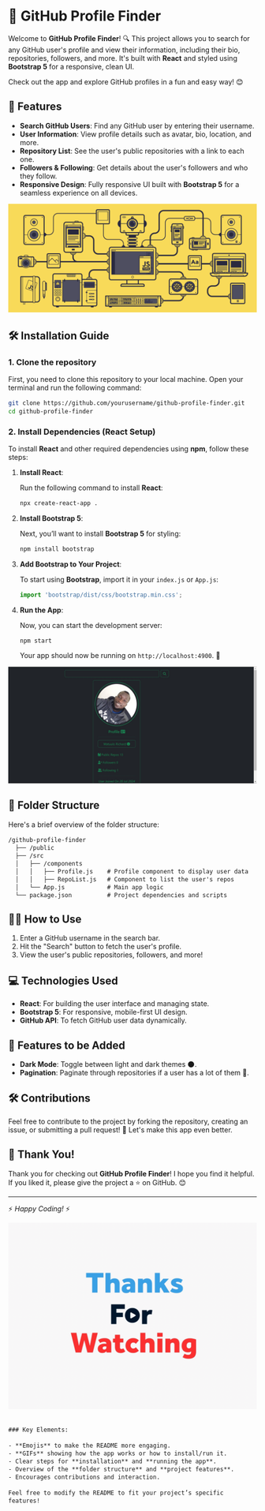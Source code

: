 # 🚀 GitHub Profile Finder

Welcome to **GitHub Profile Finder**! 🔍 This project allows you to search for any GitHub user's profile and view their information, including their bio, repositories, followers, and more. It's built with **React** and styled using **Bootstrap 5** for a responsive, clean UI.

Check out the app and explore GitHub profiles in a fun and easy way! 😊

## 🎯 Features

- **Search GitHub Users**: Find any GitHub user by entering their username.
- **User Information**: View profile details such as avatar, bio, location, and more.
- **Repository List**: See the user's public repositories with a link to each one.
- **Followers & Following**: Get details about the user's followers and who they follow.
- **Responsive Design**: Fully responsive UI built with **Bootstrap 5** for a seamless experience on all devices.

![Description of the GIF](./src/assets/images/e36ec678-7984-4cdd-8e4c-a3932772ff8e.gif)


## 🛠️ Installation Guide

### 1. Clone the repository

First, you need to clone this repository to your local machine. Open your terminal and run the following command:

```bash
git clone https://github.com/yourusername/github-profile-finder.git
cd github-profile-finder

```

### 2. Install Dependencies (React Setup)

To install **React** and other required dependencies using **npm**, follow these steps:

1. **Install React**:

   Run the following command to install **React**:

   ```bash
   npx create-react-app .
   ```

2. **Install Bootstrap 5**:

   Next, you’ll want to install **Bootstrap 5** for styling:

   ```bash
   npm install bootstrap
   ```

3. **Add Bootstrap to Your Project**:

   To start using **Bootstrap**, import it in your `index.js` or `App.js`:

   ```javascript
   import 'bootstrap/dist/css/bootstrap.min.css';
   ```

4. **Run the App**:

   Now, you can start the development server:

   ```bash
   npm start
   ```

   Your app should now be running on `http://localhost:4900`. 🎉

![Project Screenshot](./src/assets/images/Screenshot%202024-10-06%20174645.jpg)


## 📂 Folder Structure

Here's a brief overview of the folder structure:

```
/github-profile-finder
  ├── /public
  ├── /src
  │   ├── /components
  │   │   ├── Profile.js    # Profile component to display user data
  │   │   ├── RepoList.js   # Component to list the user's repos
  │   └── App.js            # Main app logic
  └── package.json          # Project dependencies and scripts
```

## 🧑‍💻 How to Use

1. Enter a GitHub username in the search bar.
2. Hit the "Search" button to fetch the user's profile.
3. View the user's public repositories, followers, and more!

## 💻 Technologies Used

- **React**: For building the user interface and managing state.
- **Bootstrap 5**: For responsive, mobile-first UI design.
- **GitHub API**: To fetch GitHub user data dynamically.

## 🚀 Features to be Added

- **Dark Mode**: Toggle between light and dark themes 🌑.
- **Pagination**: Paginate through repositories if a user has a lot of them 📄.

## 🛠️ Contributions

Feel free to contribute to the project by forking the repository, creating an issue, or submitting a pull request! 🤝 Let's make this app even better.

## 🎉 Thank You!

Thank you for checking out **GitHub Profile Finder**! I hope you find it helpful. If you liked it, please give the project a ⭐ on GitHub. 😊

---

⚡ *Happy Coding!* ⚡

![Thank You](./src/assets/images/image_processing20210525-31415-xxv0v3.gif)
```

### Key Elements:

- **Emojis** to make the README more engaging.
- **GIFs** showing how the app works or how to install/run it.
- Clear steps for **installation** and **running the app**.
- Overview of the **folder structure** and **project features**.
- Encourages contributions and interaction.

Feel free to modify the README to fit your project’s specific features!
